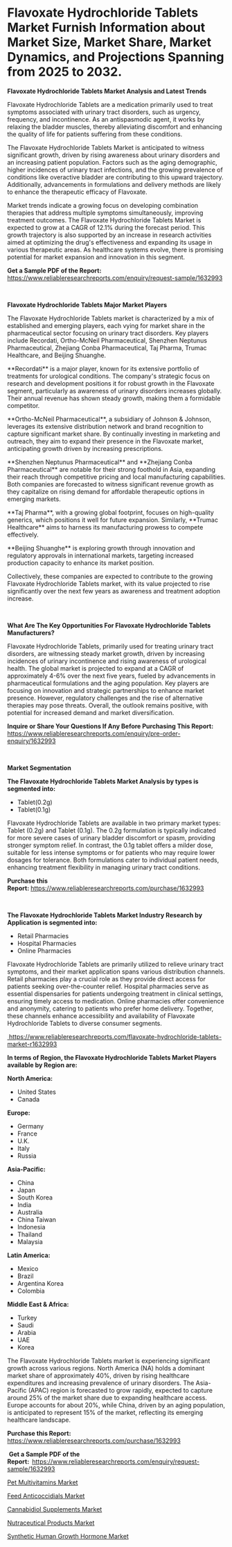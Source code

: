 <p><h1>Flavoxate Hydrochloride Tablets Market Furnish Information about Market Size, Market Share, Market Dynamics, and Projections Spanning from 2025 to 2032.</h1></p><p><strong>Flavoxate Hydrochloride Tablets Market Analysis and Latest Trends</strong></p>
<p><p>Flavoxate Hydrochloride Tablets are a medication primarily used to treat symptoms associated with urinary tract disorders, such as urgency, frequency, and incontinence. As an antispasmodic agent, it works by relaxing the bladder muscles, thereby alleviating discomfort and enhancing the quality of life for patients suffering from these conditions.</p><p>The Flavoxate Hydrochloride Tablets Market is anticipated to witness significant growth, driven by rising awareness about urinary disorders and an increasing patient population. Factors such as the aging demographic, higher incidences of urinary tract infections, and the growing prevalence of conditions like overactive bladder are contributing to this upward trajectory. Additionally, advancements in formulations and delivery methods are likely to enhance the therapeutic efficacy of Flavoxate.</p><p>Market trends indicate a growing focus on developing combination therapies that address multiple symptoms simultaneously, improving treatment outcomes. The Flavoxate Hydrochloride Tablets Market is expected to grow at a CAGR of 12.1% during the forecast period. This growth trajectory is also supported by an increase in research activities aimed at optimizing the drug's effectiveness and expanding its usage in various therapeutic areas. As healthcare systems evolve, there is promising potential for market expansion and innovation in this segment.</p></p>
<p><strong>Get a Sample PDF of the Report:&nbsp;</strong> <a href="https://www.reliableresearchreports.com/enquiry/request-sample/1632993?utm_campaign=83&utm_medium=2&utm_source=Github&utm_content=ia&utm_term=08032025&utm_id=flavoxate-hydrochloride-tablets">https://www.reliableresearchreports.com/enquiry/request-sample/1632993</a></p>
<p>&nbsp;</p>
<p><strong>Flavoxate Hydrochloride Tablets Major Market Players</strong></p>
<p><p>The Flavoxate Hydrochloride Tablets market is characterized by a mix of established and emerging players, each vying for market share in the pharmaceutical sector focusing on urinary tract disorders. Key players include Recordati, Ortho-McNeil Pharmaceutical, Shenzhen Neptunus Pharmaceutical, Zhejiang Conba Pharmaceutical, Taj Pharma, Trumac Healthcare, and Beijing Shuanghe.</p><p>**Recordati** is a major player, known for its extensive portfolio of treatments for urological conditions. The company's strategic focus on research and development positions it for robust growth in the Flavoxate segment, particularly as awareness of urinary disorders increases globally. Their annual revenue has shown steady growth, making them a formidable competitor.</p><p>**Ortho-McNeil Pharmaceutical**, a subsidiary of Johnson & Johnson, leverages its extensive distribution network and brand recognition to capture significant market share. By continually investing in marketing and outreach, they aim to expand their presence in the Flavoxate market, anticipating growth driven by increasing prescriptions.</p><p>**Shenzhen Neptunus Pharmaceutical** and **Zhejiang Conba Pharmaceutical** are notable for their strong foothold in Asia, expanding their reach through competitive pricing and local manufacturing capabilities. Both companies are forecasted to witness significant revenue growth as they capitalize on rising demand for affordable therapeutic options in emerging markets.</p><p>**Taj Pharma**, with a growing global footprint, focuses on high-quality generics, which positions it well for future expansion. Similarly, **Trumac Healthcare** aims to harness its manufacturing prowess to compete effectively. </p><p>**Beijing Shuanghe** is exploring growth through innovation and regulatory approvals in international markets, targeting increased production capacity to enhance its market position.</p><p>Collectively, these companies are expected to contribute to the growing Flavoxate Hydrochloride Tablets market, with its value projected to rise significantly over the next few years as awareness and treatment adoption increase.</p></p>
<p>&nbsp;</p>
<p><strong>What Are The Key Opportunities For Flavoxate Hydrochloride Tablets Manufacturers?</strong></p>
<p><p>Flavoxate Hydrochloride Tablets, primarily used for treating urinary tract disorders, are witnessing steady market growth, driven by increasing incidences of urinary incontinence and rising awareness of urological health. The global market is projected to expand at a CAGR of approximately 4-6% over the next five years, fueled by advancements in pharmaceutical formulations and the aging population. Key players are focusing on innovation and strategic partnerships to enhance market presence. However, regulatory challenges and the rise of alternative therapies may pose threats. Overall, the outlook remains positive, with potential for increased demand and market diversification.</p></p>
<p><strong>Inquire or Share Your Questions If Any Before Purchasing This Report:</strong> <a href="https://www.reliableresearchreports.com/enquiry/pre-order-enquiry/1632993?utm_campaign=83&utm_medium=2&utm_source=Github&utm_content=ia&utm_term=08032025&utm_id=flavoxate-hydrochloride-tablets">https://www.reliableresearchreports.com/enquiry/pre-order-enquiry/1632993</a></p>
<p>&nbsp;</p>
<p><strong>Market Segmentation</strong></p>
<p><strong>The Flavoxate Hydrochloride Tablets Market Analysis by types is segmented into:</strong></p>
<p><ul><li>Tablet(0.2g)</li><li>Tablet(0.1g)</li></ul></p>
<p><p>Flavoxate Hydrochloride Tablets are available in two primary market types: Tablet (0.2g) and Tablet (0.1g). The 0.2g formulation is typically indicated for more severe cases of urinary bladder discomfort or spasm, providing stronger symptom relief. In contrast, the 0.1g tablet offers a milder dose, suitable for less intense symptoms or for patients who may require lower dosages for tolerance. Both formulations cater to individual patient needs, enhancing treatment flexibility in managing urinary tract conditions.</p></p>
<p><strong>Purchase this Report:&nbsp;</strong><a href="https://www.reliableresearchreports.com/purchase/1632993?utm_campaign=83&utm_medium=2&utm_source=Github&utm_content=ia&utm_term=08032025&utm_id=flavoxate-hydrochloride-tablets">https://www.reliableresearchreports.com/purchase/1632993</a></p>
<p>&nbsp;</p>
<p><strong>The Flavoxate Hydrochloride Tablets Market Industry Research by Application is segmented into:</strong></p>
<p><ul><li>Retail Pharmacies</li><li>Hospital Pharmacies</li><li>Online Pharmacies</li></ul></p>
<p><p>Flavoxate Hydrochloride Tablets are primarily utilized to relieve urinary tract symptoms, and their market application spans various distribution channels. Retail pharmacies play a crucial role as they provide direct access for patients seeking over-the-counter relief. Hospital pharmacies serve as essential dispensaries for patients undergoing treatment in clinical settings, ensuring timely access to medication. Online pharmacies offer convenience and anonymity, catering to patients who prefer home delivery. Together, these channels enhance accessibility and availability of Flavoxate Hydrochloride Tablets to diverse consumer segments.</p></p>
<p><a href="https://www.reliableresearchreports.com/flavoxate-hydrochloride-tablets-market-r1632993?utm_campaign=83&utm_medium=2&utm_source=Github&utm_content=ia&utm_term=08032025&utm_id=flavoxate-hydrochloride-tablets">&nbsp;https://www.reliableresearchreports.com/flavoxate-hydrochloride-tablets-market-r1632993</a></p>
<p><strong>In terms of Region, the Flavoxate Hydrochloride Tablets Market Players available by Region are:</strong></p>
<p>
    <p> <strong> North America: </strong>
        <ul>
            <li>United States</li>
            <li>Canada</li>
        </ul>
        </p> 
    <p> <strong> Europe: </strong>
        <ul>
            <li>Germany</li>
            <li>France</li>
            <li>U.K.</li>
            <li>Italy</li>
            <li>Russia</li>
        </ul>
        </p> 
    <p> <strong> Asia-Pacific: </strong>
        <ul>
            <li>China</li>
            <li>Japan</li>
            <li>South Korea</li>
            <li>India</li>
            <li>Australia</li>
            <li>China Taiwan</li>
            <li>Indonesia</li>
            <li>Thailand</li>
            <li>Malaysia</li>
        </ul>
        </p> 
    <p> <strong> Latin America: </strong>
        <ul>
            <li>Mexico</li>
            <li>Brazil</li>
            <li>Argentina Korea</li>
            <li>Colombia</li>
        </ul>
        </p> 
    <p> <strong> Middle East & Africa: </strong>
        <ul>
            <li>Turkey</li>
            <li>Saudi</li>
            <li>Arabia</li>
            <li>UAE</li>
            <li>Korea</li>
        </ul>
    </p>
    </p>
<p><p>The Flavoxate Hydrochloride Tablets market is experiencing significant growth across various regions. North America (NA) holds a dominant market share of approximately 40%, driven by rising healthcare expenditures and increasing prevalence of urinary disorders. The Asia-Pacific (APAC) region is forecasted to grow rapidly, expected to capture around 25% of the market share due to expanding healthcare access. Europe accounts for about 20%, while China, driven by an aging population, is anticipated to represent 15% of the market, reflecting its emerging healthcare landscape.</p></p>
<p><strong>Purchase this Report: </strong><a href="https://www.reliableresearchreports.com/purchase/1632993?utm_campaign=83&utm_medium=2&utm_source=Github&utm_content=ia&utm_term=08032025&utm_id=flavoxate-hydrochloride-tablets">https://www.reliableresearchreports.com/purchase/1632993</a></p>
<p>&nbsp;<strong>Get a Sample PDF of the Report:&nbsp;&nbsp;</strong><a href="https://www.reliableresearchreports.com/enquiry/request-sample/1632993?utm_campaign=83&utm_medium=2&utm_source=Github&utm_content=ia&utm_term=08032025&utm_id=flavoxate-hydrochloride-tablets">https://www.reliableresearchreports.com/enquiry/request-sample/1632993</a></p>
<p><strong></strong></p>
<p><p><a href="https://github.com/leijavaagexo/Market-Research-Report-List-1/blob/main/pet-multivitamins-market.md?utm_campaign=83&utm_medium=2&utm_source=Github&utm_content=ia&utm_term=08032025&utm_id=flavoxate-hydrochloride-tablets">Pet Multivitamins Market</a></p><p><a href="https://github.com/adelanwkadua/Market-Research-Report-List-1/blob/main/feed-anticoccidials-market.md?utm_campaign=83&utm_medium=2&utm_source=Github&utm_content=ia&utm_term=08032025&utm_id=flavoxate-hydrochloride-tablets">Feed Anticoccidials Market</a></p><p><a href="https://github.com/abidomamen/Market-Research-Report-List-1/blob/main/cannabidiol-supplements-market.md?utm_campaign=83&utm_medium=2&utm_source=Github&utm_content=ia&utm_term=08032025&utm_id=flavoxate-hydrochloride-tablets">Cannabidiol Supplements Market</a></p><p><a href="https://github.com/mokeleveisel/Market-Research-Report-List-1/blob/main/nutraceutical-products-market.md?utm_campaign=83&utm_medium=2&utm_source=Github&utm_content=ia&utm_term=08032025&utm_id=flavoxate-hydrochloride-tablets">Nutraceutical Products Market</a></p><p><a href="https://github.com/baheraennika/Market-Research-Report-List-1/blob/main/synthetic-human-growth-hormone-market.md?utm_campaign=83&utm_medium=2&utm_source=Github&utm_content=ia&utm_term=08032025&utm_id=flavoxate-hydrochloride-tablets">Synthetic Human Growth Hormone Market</a></p></p>
